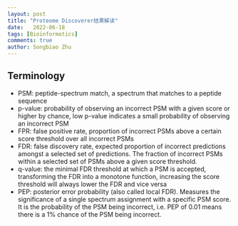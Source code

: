 ```yaml
---
layout: post
title: "Proteome Discoverer结果解读"
date:   2022-06-18
tags: [Bioinformatics]
comments: true
author: Songbiao Zhu
---
```


## Terminology

* PSM: peptide-spectrum match, a spectrum that matches to a peptide sequence
* p-value: probability of observing an incorrect PSM with a given score or higher by
  chance, low p-value indicates a small probability of observing an incorrect PSM
* FPR: false positive rate, proportion of incorrect PSMs above a certain score threshold
  over all incorrect PSMs
* FDR: false discovery rate, expected proportion of incorrect predictions amongst a
  selected set of predictions. The fraction of incorrect PSMs within a selected set of PSMs
  above a given score threshold.
* q-value: the minimal FDR threshold at which a PSM is accepted, transforming the FDR
  into a monotone function, increasing the score threshold will always lower the FDR and
  vice versa
* PEP: posterior error probability (also called local FDR). Measures the significance of a
  single spectrum assignment with a specific PSM score. It is the probability of the PSM
  being incorrect, i.e. PEP of 0.01 means there is a 1% chance of the PSM being incorrect.